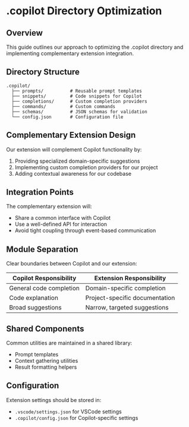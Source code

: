 # .copilot Directory Optimization

## Overview

This guide outlines our approach to optimizing the .copilot directory and implementing complementary extension integration.

## Directory Structure

```plaintext
.copilot/
  ├── prompts/          # Reusable prompt templates
  ├── snippets/         # Code snippets for Copilot
  ├── completions/      # Custom completion providers
  ├── commands/         # Custom commands
  ├── schemas/          # JSON schemas for validation
  └── config.json       # Configuration file
```

## Complementary Extension Design

Our extension will complement Copilot functionality by:

1. Providing specialized domain-specific suggestions
2. Implementing custom completion providers for our project
3. Adding contextual awareness for our codebase

## Integration Points

The complementary extension will:

- Share a common interface with Copilot
- Use a well-defined API for interaction
- Avoid tight coupling through event-based communication

## Module Separation

Clear boundaries between Copilot and our extension:

| Copilot Responsibility | Extension Responsibility |
|------------------------|--------------------------|
| General code completion | Domain-specific completion |
| Code explanation | Project-specific documentation |
| Broad suggestions | Narrow, targeted suggestions |

## Shared Components

Common utilities are maintained in a shared library:

- Prompt templates
- Context gathering utilities
- Result formatting helpers

## Configuration

Extension settings should be stored in:

- `.vscode/settings.json` for VSCode settings
- `.copilot/config.json` for Copilot-specific settings
